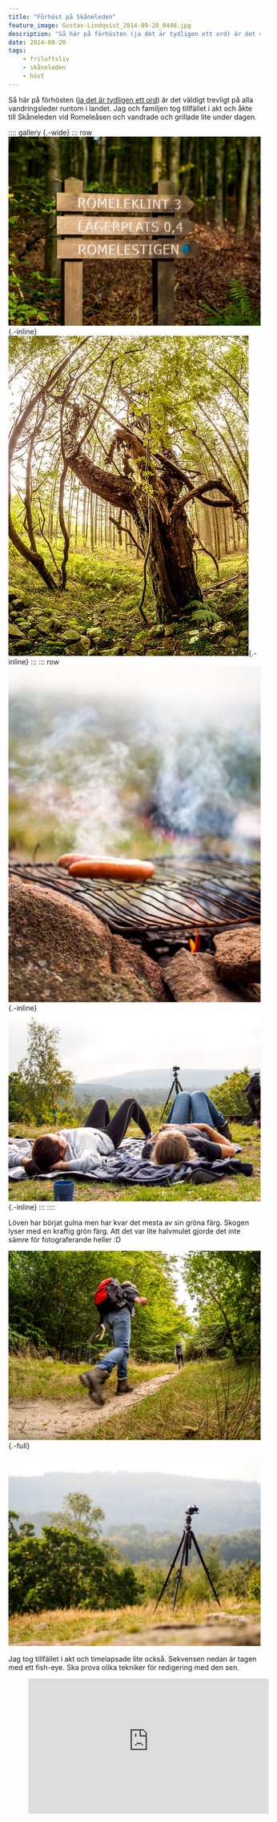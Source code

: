 ```yaml
---
title: "Förhöst på Skåneleden"
feature_image: Gustav-Lindqvist_2014-09-20_0440.jpg
description: "Så här på förhösten (ja det är tydligen ett ord) är det väldigt trevligt på alla vandringsleder runtom i landet. Jag och familjen tog…"
date: 2014-09-20
tags:
    - friluftsliv
    - skåneleden
    - höst
---
```


Så här på förhösten ([ja det är tydligen ett ord](http://www.smhi.se/bloggar/vaderleken/2012/08/25/sensommar-eller-forhost/4)) är det väldigt trevligt på alla vandringsleder runtom i landet. Jag och familjen tog tillfället i akt och åkte till Skåneleden vid Romeleåsen och vandrade och grillade lite under dagen.

:::: gallery {.-wide}
::: row
![En skylt i skogen med texten: “Romeleklint 3, Lägerplats 0,4, Romelestigen”](Gustav-Lindqvist_2014-09-20_0744.jpg){.-inline}
![Ett särpräglat träd](Gustav-Lindqvist_2014-09-20_0438.jpg){.-inline}
:::
::: row
![Två korvar på ett grillgaller](Gustav-Lindqvist_2014-09-20_0001-73.jpg){.-inline}
![Två personer som ligger på en filt i skogen och tittar upp mot himlen](Gustav-Lindqvist_2014-09-20_0001-49-1.jpg){.-inline}
:::
::::

Löven har börjat gulna men har kvar det mesta av sin gröna färg. Skogen lyser med en kraftig grön färg. Att det var lite halvmulet gjorde det inte sämre för fotograferande heller :D

![En person som går på en stig i skogen. Bilden är tagen från markperspektiv](Gustav-Lindqvist_2014-09-20_0440.jpg){.-full}

![En kamera på ett stativ som fotograferar skogen och himlen](Gustav-Lindqvist_2014-09-20_0001-65-1.jpg)

Jag tog tillfället i akt och timelapsade lite också. Sekvensen nedan är tagen med ett fish-eye. Ska prova olika tekniker för redigering med den sen.

<figure class="embed video">
    <iframe width="480" height="270" src="https://www.youtube-nocookie.com/embed/xSlO4Wq3fmE?feature=oembed" frameborder="0"
            allow="accelerometer; autoplay; encrypted-media; gyroscope; picture-in-picture" allowfullscreen></iframe>
</figure>
